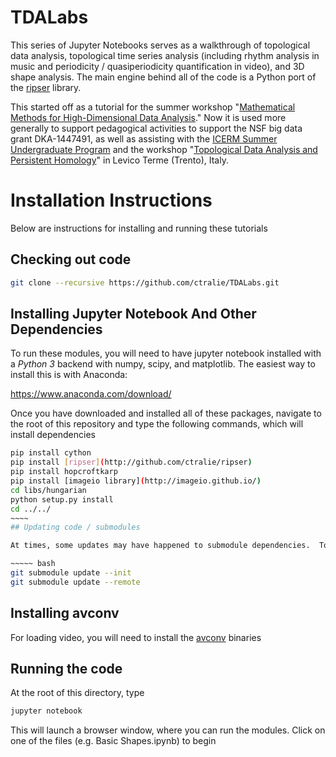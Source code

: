 # TDALabs

This series of Jupyter Notebooks serves as a walkthrough of topological data analysis, topological time series analysis (including rhythm analysis in music and periodicity / quasiperiodicity quantification in video), and 3D shape analysis.  The main engine behind all of the code is a Python port of the [ripser](http://github.com/ctralie/ripser) library.

This started off as a tutorial for the summer workshop "[Mathematical Methods for High-Dimensional Data Analysis](http://www-m15.ma.tum.de/Allgemeines/SummerSchool2016)."  Now it is used more generally to support pedagogical activities to support the NSF big data grant DKA-1447491, as well as assisting with the [ICERM Summer Undergraduate Program](https://icerm.brown.edu/summerug/2017/) and the workshop "<a href = "http://www.science.unitn.it/cirm/TDAPH2018.html">Topological Data Analysis and Persistent Homology</a>" in Levico Terme (Trento), Italy.


# Installation Instructions

Below are instructions for installing and running these tutorials

## Checking out code

~~~~~ bash
git clone --recursive https://github.com/ctralie/TDALabs.git
~~~~~

## Installing Jupyter Notebook And Other Dependencies

To run these modules, you will need to have jupyter notebook installed with a *Python 3* backend with numpy, scipy, and matplotlib.  The easiest way to install this is with Anaconda:

<a href = "https://www.anaconda.com/download/">https://www.anaconda.com/download/</a>

Once you have downloaded and installed all of these packages, navigate to the root of this repository and type the following commands, which will install dependencies

~~~~~ bash
pip install cython
pip install [ripser](http://github.com/ctralie/ripser)
pip install hopcroftkarp
pip install [imageio library](http://imageio.github.io/)
cd libs/hungarian
python setup.py install
cd ../../
~~~~
## Updating code / submodules

At times, some updates may have happened to submodule dependencies.  To update these, type

~~~~~ bash
git submodule update --init
git submodule update --remote
~~~~~

## Installing avconv
For loading video, you will need to install the [avconv](https://libav.org/download/) binaries

## Running the code

At the root of this directory, type

~~~~~ bash
jupyter notebook
~~~~~

This will launch a browser window, where you can run the modules.  Click on one of the files (e.g. Basic Shapes.ipynb) to begin
